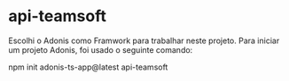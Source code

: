 # api-teamsoft

Escolhi o Adonis como Framwork para trabalhar neste projeto.
Para iniciar um projeto Adonis, foi usado o seguinte comando:

npm init adonis-ts-app@latest api-teamsoft

